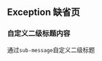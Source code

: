 <div class="demo-header">
<p class="overviewicon">
  <span class="wapi-ui-exception"/>
</p>

## Exception 缺省页

<nova-uxlink widget-name="Exception"></nova-uxlink>

</div>

### 自定义二级标题内容

通过`sub-message`自定义二级标题

<nova-demo-view link="exception/sub-message.vue"></nova-demo-view>

<br />

<nova-attributes link="exception"></nova-attributes>
